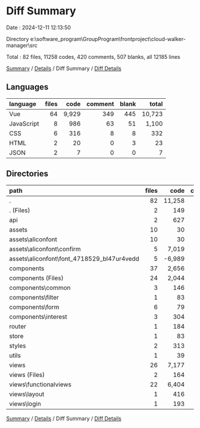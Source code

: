 # Diff Summary

Date : 2024-12-11 12:13:50

Directory e:\\software_program\\GroupProgram\\frontproject\\cloud-walker-manager\\src

Total : 82 files,  11258 codes, 420 comments, 507 blanks, all 12185 lines

[Summary](results.md) / [Details](details.md) / Diff Summary / [Diff Details](diff-details.md)

## Languages
| language | files | code | comment | blank | total |
| :--- | ---: | ---: | ---: | ---: | ---: |
| Vue | 64 | 9,929 | 349 | 445 | 10,723 |
| JavaScript | 8 | 986 | 63 | 51 | 1,100 |
| CSS | 6 | 316 | 8 | 8 | 332 |
| HTML | 2 | 20 | 0 | 3 | 23 |
| JSON | 2 | 7 | 0 | 0 | 7 |

## Directories
| path | files | code | comment | blank | total |
| :--- | ---: | ---: | ---: | ---: | ---: |
| . | 82 | 11,258 | 420 | 507 | 12,185 |
| . (Files) | 2 | 149 | 15 | 22 | 186 |
| api | 2 | 627 | 42 | 32 | 701 |
| assets | 10 | 30 | 0 | 4 | 34 |
| assets\\aliconfont | 10 | 30 | 0 | 4 | 34 |
| assets\\aliconfont\\confirm | 5 | 7,019 | 21 | 958 | 7,998 |
| assets\\aliconfont\\font_4718529_bl47ur4vedd | 5 | -6,989 | -21 | -954 | -7,964 |
| components | 37 | 2,656 | 35 | 187 | 2,878 |
| components (Files) | 24 | 2,044 | 33 | 137 | 2,214 |
| components\\common | 3 | 146 | 1 | 4 | 151 |
| components\\filter | 1 | 83 | 0 | 0 | 83 |
| components\\form | 6 | 79 | 1 | 14 | 94 |
| components\\interest | 3 | 304 | 0 | 32 | 336 |
| router | 1 | 184 | 5 | 4 | 193 |
| store | 1 | 83 | 2 | 1 | 86 |
| styles | 2 | 313 | 8 | 7 | 328 |
| utils | 1 | 39 | 3 | 4 | 46 |
| views | 26 | 7,177 | 310 | 246 | 7,733 |
| views (Files) | 2 | 164 | 2 | 6 | 172 |
| views\\functionalviews | 22 | 6,404 | 284 | 217 | 6,905 |
| views\\layout | 1 | 416 | 14 | 16 | 446 |
| views\\login | 1 | 193 | 10 | 7 | 210 |

[Summary](results.md) / [Details](details.md) / Diff Summary / [Diff Details](diff-details.md)